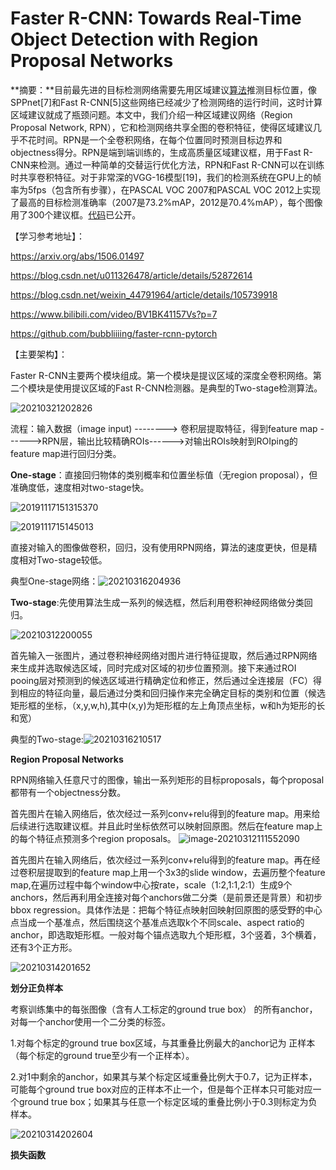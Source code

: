 # Faster R-CNN: Towards Real-Time Object Detection with Region Proposal Networks

**摘要：**目前最先进的目标检测网络需要先用区域建议[算法](http://lib.csdn.net/base/datastructure)推测目标位置，像SPPnet[7]和Fast R-CNN[5]这些网络已经减少了检测网络的运行时间，这时计算区域建议就成了瓶颈问题。本文中，我们介绍一种区域建议网络（Region Proposal Network, RPN），它和检测网络共享全图的卷积特征，使得区域建议几乎不花时间。RPN是一个全卷积网络，在每个位置同时预测目标边界和objectness得分。RPN是端到端训练的，生成高质量区域建议框，用于Fast R-CNN来检测。通过一种简单的交替运行优化方法，RPN和Fast R-CNN可以在训练时共享卷积特征。对于非常深的VGG-16模型[19]，我们的检测系统在GPU上的帧率为5fps（包含所有步骤），在PASCAL VOC 2007和PASCAL VOC 2012上实现了最高的目标检测准确率（2007是73.2%mAP，2012是70.4%mAP），每个图像用了300个建议框。[代码](https://github.com/ShaoqingRen/faster_rcnn)已公开。

【学习参考地址】：

https://arxiv.org/abs/1506.01497

https://blog.csdn.net/u011326478/article/details/52872614

https://blog.csdn.net/weixin_44791964/article/details/105739918

https://www.bilibili.com/video/BV1BK41157Vs?p=7

https://github.com/bubbliiiing/faster-rcnn-pytorch

【主要架构】：

Faster R-CNN主要两个模块组成。第一个模块是提议区域的深度全卷积网络。第二个模块是使用提议区域的Fast R-CNN检测器。是典型的Two-stage检测算法。

![20210321202826](./img/20210321202826.png)

流程：输入数据（image input) --------> 卷积层提取特征，得到feature map ------>RPN层，输出比较精确ROIs------>对输出ROIs映射到ROIping的feature map进行回归分类。



**One-stage**：直接回归物体的类别概率和位置坐标值（无region proposal），但准确度低，速度相对two-stage快。

![20191117151315370](./img/20191117151315370.png)

![2019111715145013](./img/2019111715145013.png)

直接对输入的图像做卷积，回归，没有使用RPN网络，算法的速度更快，但是精度相对Two-stage较低。

典型One-stage网络：![20210316204936](./img/20210316204936.png)



**Two-stage**:先使用算法生成一系列的候选框，然后利用卷积神经网络做分类回归。

![20210312200055](./img/20210312200055.png)

首先输入一张图片，通过卷积神经网络对图片进行特征提取，然后通过RPN网络来生成并选取候选区域，同时完成对区域的初步位置预测。接下来通过ROI pooing层对预测到的候选区域进行精确定位和修正，然后通过全连接层（FC）得到相应的特征向量，最后通过分类和回归操作来完全确定目标的类别和位置（候选矩形框的坐标，（x,y,w,h),其中(x,y)为矩形框的左上角顶点坐标，w和h为矩形的长和宽）

典型的Two-stage:![20210316210517](./img/20210316210517.png)



**Region Proposal Networks**

RPN网络输入任意尺寸的图像，输出一系列矩形的目标proposals，每个proposal都带有一个objectness分数。

首先图片在输入网络后，依次经过一系列conv+relu得到的feature map。用来给后续进行选取建议框。并且此时坐标依然可以映射回原图。然后在feature map上的每个特征点预测多个region proposals。
![image-20210312111552090](./img/image-20210312111552090.png)

首先图片在输入网络后，依次经过一系列conv+relu得到的feature map。再在经过卷积层提取到的feature map上用一个3x3的slide window，去遍历整个feature map,在遍历过程中每个window中心按rate，scale（1:2,1:1,2:1）生成9个anchors，然后再利用全连接对每个anchors做二分类（是前景还是背景）和初步bbox regression。具体作法是：把每个特征点映射回映射回原图的感受野的中心点当成一个基准点，然后围绕这个基准点选取k个不同scale、aspect ratio的anchor，即选取矩形框。一般对每个锚点选取九个矩形框，3个竖着，3个横着，还有3个正方形。

![20210314201652](./img/20210314201652.png)

**划分正负样本**

考察训练集中的每张图像（含有人工标定的ground true box） 的所有anchor，对每一个anchor使用一个二分类的标签。

1.对每个标定的ground true box区域，与其重叠比例最大的anchor记为 正样本（每个标定的ground true至少有一个正样本）。

2.对1中剩余的anchor，如果其与某个标定区域重叠比例大于0.7，记为正样本，可能每个ground true box对应的正样本不止一个，但是每个正样本只可能对应一个ground true box；如果其与任意一个标定区域的重叠比例小于0.3则标定为负样本。

![20210314202604](./img/20210314202604.png)

**损失函数**

